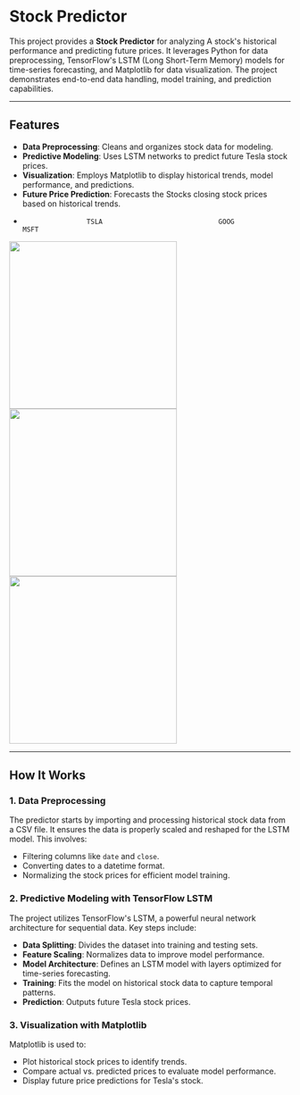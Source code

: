 # Stock Predictor

This project provides a **Stock Predictor** for analyzing A stock's historical performance and predicting future prices. It leverages Python for data preprocessing, TensorFlow's LSTM (Long Short-Term Memory) models for time-series forecasting, and Matplotlib for data visualization. The project demonstrates end-to-end data handling, model training, and prediction capabilities.


---

## Features

- **Data Preprocessing**: Cleans and organizes stock data for modeling.
- **Predictive Modeling**: Uses LSTM networks to predict future Tesla stock prices.
- **Visualization**: Employs Matplotlib to display historical trends, model performance, and predictions.
- **Future Price Prediction**: Forecasts the Stocks closing stock prices based on historical trends.
-                     TSLA                             GOOG                              MSFT
<img src="https://github.com/user-attachments/assets/ec022f06-bc1e-47ee-94ec-bc890df54967" width="300">
<img src="https://github.com/user-attachments/assets/c65772b5-cec1-4653-adca-4396bca0c858" width="300">
<img src="https://github.com/user-attachments/assets/dd351163-045b-44c6-ac13-1d1d3f71236e" width="300">


---

## How It Works

### 1. Data Preprocessing

The predictor starts by importing and processing historical stock data from a CSV file. It ensures the data is properly scaled and reshaped for the LSTM model. This involves:
- Filtering columns like `date` and `close`.
- Converting dates to a datetime format.
- Normalizing the stock prices for efficient model training.

### 2. Predictive Modeling with TensorFlow LSTM

The project utilizes TensorFlow's LSTM, a powerful neural network architecture for sequential data. Key steps include:
- **Data Splitting**: Divides the dataset into training and testing sets.
- **Feature Scaling**: Normalizes data to improve model performance.
- **Model Architecture**: Defines an LSTM model with layers optimized for time-series forecasting.
- **Training**: Fits the model on historical stock data to capture temporal patterns.
- **Prediction**: Outputs future Tesla stock prices.

### 3. Visualization with Matplotlib

Matplotlib is used to:
- Plot historical stock prices to identify trends.
- Compare actual vs. predicted prices to evaluate model performance.
- Display future price predictions for Tesla's stock.
